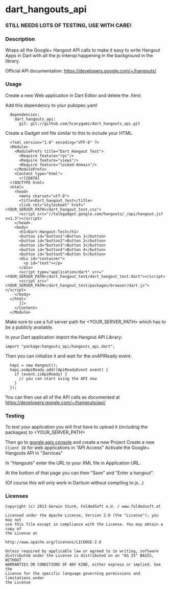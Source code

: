 # dart_hangouts_api

### STILL NEEDS LOTS OF TESTING, USE WITH CARE!

### Description

Wraps all the Google+ Hangout API calls to make it easy to write Hangout Apps in Dart with all the js-interop happening in the background in the library.

Official API documentation: https://developers.google.com/+/hangouts/


### Usage

Create a new Web application in Dart Editor and delete the .html;

Add this dependency to your pubspec.yaml

```
  dependencies:
    dart_hangouts_api:
      git: git://github.com/Scarygami/dart_hangouts_api.git
```

Create a Gadget xml file similar to this to include your HTML.

```
  <?xml version="1.0" encoding="UTF-8" ?>
  <Module>
    <ModulePrefs title="Dart Hangout Test">
      <Require feature="rpc"/>
      <Require feature="views"/>
      <Require feature="locked-domain"/>
    </ModulePrefs>
    <Content type="html">
      <![CDATA[
  <!DOCTYPE html>
  <html>
    <head>
      <meta charset="utf-8">
      <title>Dart_hangout_test</title>
      <link rel="stylesheet" href="<YOUR_SERVER_PATH>/dart_hangout_test.css">
      <script src="//talkgadget.google.com/hangouts/_/api/hangout.js?v=1.3"></script>
    </head>
    <body>
      <h1>Dart-Hangout-Test</h1>
      <button id="button1">Button 1</button>
      <button id="button2">Button 2</button>
      <button id="button3">Button 3</button>
      <button id="button4">Button 4</button>
      <button id="button5">Button 5</button>
      <div id="container">
        <p id="text"></p>
      </div>
      <script type="application/dart" src="<YOUR_SERVER_PATH>/dart_hangout_test/dart_hangout_test.dart"></script>
      <script src="<YOUR_SERVER_PATH>/dart_hangout_test/packages/browser/dart.js"></script>
    </body>
  </html>
      ]]>
    </Content>
  </Module>
```

Make sure to use a full server path for <YOUR_SERVER_PATH> which has to be a publicly available.

In your Dart application import the Hangout API Library:

```
import "package:hangouts_api/hangouts_api.dart";
```

Then you can initialize it and wait for the onAPIReady event:

```
  hapi = new Hangout();
  hapi.onApiReady.add((ApiReadyEvent event) {
    if (event.isApiReady) {
      // you can start using the API now
    }
  });
```

You can then use all of the API calls as documented at https://developers.google.com/+/hangouts/api/


### Testing

To test your application you will first have to upload it (including the packages) to <YOUR_SERVER_PATH>

Then go to [google apis console](https://code.google.com/apis/console/) and create a new Project
Create a new `Client ID` for web applications in "API Access"
Activate the Google+ Hangouts API in "Services"

In "Hangouts" enter the URL to your XML file in Application URL.

At the bottom of that page you can then "Save" and "Enter a hangout".

(Of course this will only work in Dartium without compiling to js...)



### Licenses

```
Copyright (c) 2013 Gerwin Sturm, FoldedSoft e.U. / www.foldedsoft.at

Licensed under the Apache License, Version 2.0 (the "License"); you may not
use this file except in compliance with the License. You may obtain a copy of
the License at

http://www.apache.org/licenses/LICENSE-2.0

Unless required by applicable law or agreed to in writing, software
distributed under the License is distributed on an "AS IS" BASIS, WITHOUT
WARRANTIES OR CONDITIONS OF ANY KIND, either express or implied. See the
License for the specific language governing permissions and limitations under
the License

```
